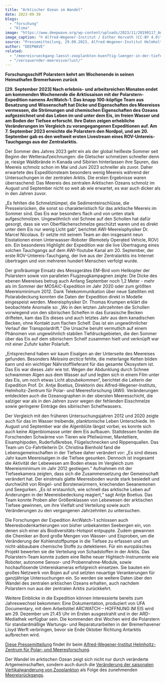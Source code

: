 ```yaml
---
title: "Arktischer Ozean im Wandel"
date: 2023-09-30
blogs: 
  - "forschung"
  - "klima"
image: "https://www.deepwave.org/wp-content/uploads/2023/11/20190117_AntjeBoetius046_EHorvath-scaled.jpg"
image_caption: "© Alfred-Wegener-Institut / Esther Horvath (CC-BY 4.0)"
source: "Pressemitteilung, 29.09.2023, Alfred-Wegener-Institut Helmholtz-Zentrum für Polar- und Meeresforschung"
author: "DEEPWAVE"
related: 
  - "/meereisrueckgang-laesst-zooplankton-kuenftig-laenger-in-der-tiefe-bleiben/"
  - "/versauernder-meereisverlust/"
---
```


**Forschungsschiff Polarstern kehrt am Wochenende in seinen Heimathafen Bremerhaven zurück**

**\[29. September 2023\] Nach erlebnis- und arbeitsreichen Monaten endet am kommenden Wochenende die Arktissaison mit der Polarstern-Expedition namens ArcWatch-1. Das knapp 100-köpfige Team aus Besatzung und Wissenschaft hat Dicke und Eigenschaften des Meereises vermessen, die Strömungen und chemischen Eigenschaften des Ozeans aufgezeichnet und das Leben im und unter dem Eis, im freien Wasser und am Boden der Tiefsee erforscht. Ihre Daten zeigen erhebliche Veränderungen im Vergleich zu vorangegangenen Expeditionen auf. Am 7. September 2023 erreichte die Polarstern den Nordpol, und am 20. September gab es den weltweit ersten Livestream eines ROV-Untereis-Tauchgangs aus der Zentralarktis.**

Der Sommer des Jahres 2023 geht ein als der global heißeste Sommer seit Beginn der Wetteraufzeichnungen: die Gletscher schmelzen schneller denn je, riesige Waldbrände in Kanada und Sibirien hinterlassen ihre Spuren, das Meereis schmolz schon im Mai und Juni 2023 schneller als zuvor. Daher erwartete des Expeditionsteam besonders wenig Meereis während der Untersuchungen in der zentralen Arktis. Die ersten Ergebnisse waren überraschend: Das Meereis des zentralen Arktischen Ozeans schmolz im August und September nicht so weit ab wie erwartet, es war auch dicker als in den Jahren zuvor.

„Es fehlten die Schmelztümpel, die Sedimenteinschlüsse, die Presseisrücken, die sonst so charakteristisch für das arktische Meereis im Sommer sind. Das Eis war besonders flach und von unten stark aufgeschmolzen. Ungewöhnlich viel Schnee auf den Schollen hat dafür gesorgt, dass sie von Oberflächenschmelze geschützt waren und es direkt unter dem Eis nur wenig Licht gab“, berichtet AWI-Meereisphysiker Dr. Marcel Nicolaus. Er setzte mit seinem Team an den insgesamt neun Eisstationen einen Unterwasser-Roboter (Remotely Operated Vehicle, ROV) ein. Ein besonderes Highlight der Expedition war die live Übertragung eines solchen Tauchgangs auf dem AWI-Youtube Kanal am 20. September, der erste ROV-Untereis-Tauchgang, der live aus der Zentralarktis ins Internet übertragen und von mehreren hundert Menschen verfolgt wurde.

Der großräumige Einsatz des Messgerätes EM-Bird vom Helikopter der Polarstern sowie von parallelen Flugzeugkampagnen zeigte: Die Dicke des ebenen Meereises betrug auch Anfang September noch 1,2 Meter - mehr als im Sommer der MOSAiC-Expedition im Jahr 2020 oder zum größten Meereisminimum 2012. Dank Telekommunikation über neue Satelliten mit Polarabdeckung konnten die Daten der Expedition direkt in Modelle eingespeist werden. Meereisphysiker Dr. Thomas Krumpen erklärt die beobachtete Anomalie so: „Wo in den letzten Jahrzehnten die Schollen vorwiegend von den sibirischen Schelfen in das Eurasische Becken drifteten, kam das Eis dieses und auch letztes Jahr aus dem kanadischen Becken, ohne Kontakt zum flachen Schelf. Das ist ein ungewöhnlicher Verlauf der Transpolardrift.“ Die Ursache beruht vermutlich auf einem Phänomen von ungewöhnlich stabilen Tiefdruckgebieten, die den Sommer über das Eis auf dem sibirischem Schelf zusammen hielt und verknüpft war mit einer Zufuhr kalter Polarluft.

„Entsprechend haben wir kaum Eisalgen an der Unterseite des Meereises gefunden. Besonders _Melosira arctica_ fehlte, die meterlange Ketten bilden kann und ein wichtiger Nährstofflieferant für das gesamte Ökosystem ist. Das Eis war dieses Jahr wie tot. Wegen der Abdunklung durch Schnee schwammen Algen aus dem Wasser auf und legten sich in einem Film unter das Eis, um noch etwas Licht abzubekommen“, berichtet die Leiterin der Expedition Prof. Dr. Antje Boetius, Direktorin des Alfred-Wegener-Instituts, Helmholtz-Zentrum für Polar- und Meeresforschung (AWI). Veränderungen entdeckten auch die Ozeanographen in der obersten Meeresschicht, die salziger war als in den Jahren zuvor wegen der fehlenden Eisschmelze sowie geringerer Einträge des sibirischen Schelfwassers.

Der Vergleich mit den früheren Untersuchungsjahren 2012 und 2020 zeigte auch für das im Wasser treibende, planktonische Leben Unterschiede. Im August und September war die Algenblüte längst vorbei, es konnte sich auch keine Algenbiomasse unter dem Eis aufbauen. Stattdessen fanden die Forschenden Schwärme von Tieren wie Pfeilwürmer, Manteltiere, Eisamphipoden, Ruderfußkrebse, Flügelschnecken und Rippenquallen. Das Team um Co-Fahrtleiterin Dr. Christina Bienhold fand die Lebensgemeinschaften in der Tiefsee daher verändert vor: „Es sind dieses Jahr kaum Meereisalgen in die Tiefsee gesunken. Dennoch ist insgesamt die Aktivität der Lebewesen am Boden etwas im Vergleich zum Meereisminimum im Jahr 2012 gestiegen.“ Aufnahmen mit der Tiefseekamera zeigten, dass sich die Zusammensetzung der Gemeinschaft verändert hat. Der einstmals glatte Meeresboden wurde stark besiedelt und durchwühlt von Ringel- und Borstenwürmern, kriechenden Seeanemonen und Seegurken. „Es ist erstaunlich, wie schnell das arktische Leben auf Änderungen in der Meereisbedeckung reagiert,“ sagt Antje Boetius. Das Team konnte Proben aller Größenklassen von Lebewesen der arktischen Tiefsee gewinnen, um ihre Vielfalt und Verteilung sowie auch Veränderungen zu den vergangenen Jahrzehnten zu untersuchen.

Die Forschungen der Expedition ArcWatch-1 schlossen auch Meeresbodenkartierungen von bisher unbekannten Seebergen ein, von denen sich einer als Biodiversitäts-Hotspot entpuppte. Zudem gewannen die Chemiker an Bord große Mengen von Wasser- und Eisproben, um die Veränderung der Kohlenstoffpumpe in die Tiefsee zu erfassen und um nicht-abbaubare chemische Stoffe zu detektieren. Für ein europäisches Projekt bewerten sie die Verteilung von Schadstoffen in der Arktis. Das Polarstern-Team konnte zudem eine Reihe neuer Hightech-Instrumente wie Roboter, autonome Sensor- und Probennahme-Module, sowie hochauflösende Untereiskameras erfolgreich einsetzen. Sie bauten ein großes Netzwerk von Bojen auf und setzten neuartige Verankerungen für ganzjährige Untersuchungen ein. So werden sie weitere Daten über den Wandel des zentralen arktischen Ozeans erhalten, auch nachdem Polarstern nun aus der zentralen Arktis zurückkehrt.

Weitere Einblicke in die Expedition können Interessierte bereits zum Jahreswechsel bekommen: Eine Dokumentation, produziert von UFA Documentary, mit dem Arbeitstitel ARCWATCH – HOFFNUNG IM EIS wird am 29. Dezember um 21.45 Uhr im Ersten ausgestrahlt und in der ARD-Mediathek verfügbar sein. Die kommenden drei Wochen wird die Polarstern für standardmäßige Wartungs- und Reparaturarbeiten in der Bremerhavener Lloyd Werft verbringen, bevor sie Ende Oktober Richtung Antarktis aufbrechen wird.

[Diese Pressemitteilung](https://www.awi.de/ueber-uns/service/presse/presse-detailansicht/arktischer-ozean-im-wandel.html) findet ihr beim [Alfred-Wegener-Institut Helmholtz-Zentrum für Polar- und Meeresforschung](https://www.awi.de/).

Der Wandel im arktischen Ozean zeigt sich nicht nur durch veränderte Artgemeinschaften, sondern auch durch die [Veränderung der saisonalen Vertikalwanderung von Zooplankton](https://www.deepwave.org/meereisrueckgang-laesst-zooplankton-kuenftig-laenger-in-der-tiefe-bleiben/) als Folge des zunehmenden [Meereisrückgangs](https://www.deepwave.org/versauernder-meereisverlust/).
